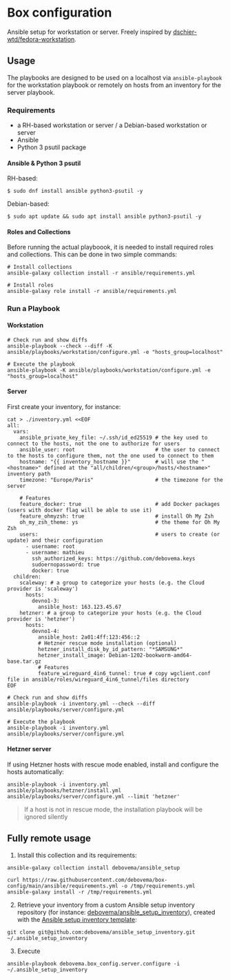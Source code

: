 # Box configuration

Ansible setup for workstation or server.
Freely inspired by [dschier-wtd/fedora-workstation](https://github.com/dschier-wtd/fedora-workstation).

## Usage

The playbooks are designed to be used on a localhost via `ansible-playbook` for the workstation playbook
or remotely on hosts from an inventory for the server playbook.

### Requirements

* a RH-based workstation or server / a Debian-based workstation or server
* Ansible
* Python 3 psutil package

#### Ansible & Python 3 psutil

RH-based:
```shell
$ sudo dnf install ansible python3-psutil -y
```

Debian-based:
```shell
$ sudo apt update && sudo apt install ansible python3-psutil -y
```

#### Roles and Collections

Before running the actual playboook, it is needed to install required roles
and collections. This can be done in two simple commands:

```shell
# Install collections
ansible-galaxy collection install -r ansible/requirements.yml

# Install roles
ansible-galaxy role install -r ansible/requirements.yml
```

### Run a Playbook

#### Workstation
```shell
# Check run and show diffs
ansible-playbook --check --diff -K ansible/playbooks/workstation/configure.yml -e "hosts_group=localhost"

# Execute the playbook
ansible-playbook -K ansible/playbooks/workstation/configure.yml -e "hosts_group=localhost"
```

#### Server

First create your inventory, for instance:

```shell
cat > ./inventory.yml <<EOF
all:
  vars:
    ansible_private_key_file: ~/.ssh/id_ed25519 # the key used to connect to the hosts, not the one to authorize for users
    ansible_user: root                          # the user to connect to the hosts to configure them, not the one used to connect to them
    hostname: "{{ inventory_hostname }}"        # will use the "<hostname>" defined at the "all/children/<group>/hosts/<hostname>" inventory path
    timezone: "Europe/Paris"                    # the timezone for the server

    # Features
    feature_docker: true                        # add Docker packages (users with docker flag will be able to use it)
    feature_ohmyzsh: true                       # install Oh My Zsh
    oh_my_zsh_theme: ys                         # the theme for Oh My Zsh
    users:                                      # users to create (or update) and their configuration
      - username: root
      - username: mathieu
        ssh_authorized_keys: https://github.com/debovema.keys
        sudoernopassword: true
        docker: true
  children:
    scaleway: # a group to categorize your hosts (e.g. the Cloud provider is 'scaleway')
      hosts:
        devno1-3:
          ansible_host: 163.123.45.67
    hetzner: # a group to categorize your hosts (e.g. the Cloud provider is 'hetzner')
      hosts:
        devno1-4:
          ansible_host: 2a01:4ff:123:456::2
          # Hetzner rescue mode installation (optional)
          hetzner_install_disk_by_id_pattern: "*SAMSUNG*"
          hetzner_install_image: Debian-1202-bookworm-amd64-base.tar.gz
          # Features
          feature_wireguard_4in6_tunnel: true # copy wgclient.conf file in ansible/roles/wireguard_4in6_tunnel/files directory
EOF
```

```shell
# Check run and show diffs
ansible-playbook -i inventory.yml --check --diff ansible/playbooks/server/configure.yml

# Execute the playbook
ansible-playbook -i inventory.yml ansible/playbooks/server/configure.yml
```

#### Hetzner server

If using Hetzner hosts with rescue mode enabled, install and configure the hosts automatically:

```shell
ansible-playbook -i inventory.yml ansible/playbooks/hetzner/install.yml ansible/playbooks/server/configure.yml --limit 'hetzner'
```

> If a host is not in rescue mode, the installation playbook will be ignored silently

## Fully remote usage

1. Install this collection and its requirements:

```shell
ansible-galaxy collection install debovema/ansible_setup

curl https://raw.githubusercontent.com/debovema/box-config/main/ansible/requirements.yml -o /tmp/requirements.yml
ansible-galaxy install -r /tmp/requirements.yml
```

2. Retrieve your inventory from a custom Ansible setup inventory repository (for instance: [debovema/ansible_setup_inventory](https://github.com/debovema/ansible_setup_inventory)), created with the [Ansible setup inventory template](https://github.com/debovema/ansible_setup_inventory_template):

```shell
git clone git@github.com:debovema/ansible_setup_inventory.git ~/.ansible_setup_inventory
```

3. Execute

```shell
ansible-playbook debovema.box_config.server.configure -i ~/.ansible_setup_inventory
```